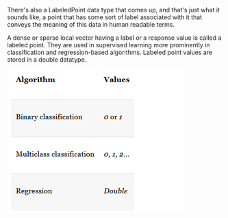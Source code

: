 There's also a LabeledPoint data type that comes up, and that's just what it sounds like, a point that has some sort of label associated with it that conveys the meaning of this data in human readable terms.

A dense or sparse local vector having a label or a response value is called a labeled point. They are used in supervised learning more prominently in classification and regression-based algorithms. Labeled point values are stored in a double datatype.



![](/assets/labeledPoint.png)

